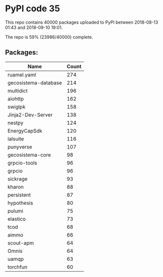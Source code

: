 # PyPI code 35

This repo contains 40000 packages uploaded to PyPI between 
2018-08-13 01:43 and 2018-09-10 19:01.

The repo is 59% (23986/40000) complete.

## Packages:

| Name  | Count |
| ----- | ----- |
| ruamel.yaml | 274 |
| gecosistema-database | 214 |
| multidict | 196 |
| aiohttp | 162 |
| swiglpk | 158 |
| Jinja2-Dev-Server | 138 |
| nestpy | 124 |
| EnergyCapSdk | 120 |
| lalsuite | 116 |
| punyverse | 107 |
| gecosistema-core | 98 |
| grpcio-tools | 96 |
| grpcio | 96 |
| sickrage | 93 |
| kharon | 88 |
| persistent | 87 |
| hypothesis | 80 |
| pulumi | 75 |
| elastico | 73 |
| tcod | 68 |
| aimmo | 66 |
| scout-apm | 64 |
| Omnis | 64 |
| uamqp | 63 |
| torchfun | 60 |


